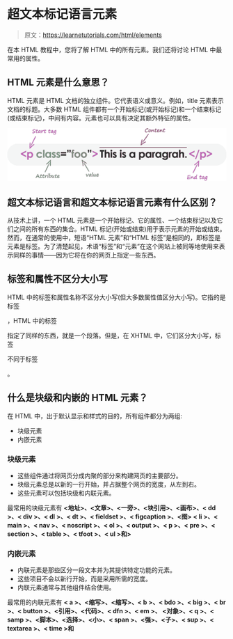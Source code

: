 # 超文本标记语言元素

> 原文：<https://learnetutorials.com/html/elements>

在本 HTML 教程中，您将了解 HTML 中的所有元素。我们还将讨论 HTML 中最常用的属性。

## HTML 元素是什么意思？

HTML 元素是 HTML 文档的独立组件。它代表语义或意义。例如，title 元素表示文档的标题。大多数 HTML 组件都有一个开始标记(或开始标记)和一个结束标记(或结束标记)，中间有内容。元素也可以具有决定其额外特征的属性。

![HTML - Elements](img/d9ef7b44dbe37bbbb6b8c48b7cf9cd6d.png)

## 超文本标记语言和超文本标记语言元素有什么区别？

从技术上讲，一个 HTML 元素是一个开始标记、它的属性、一个结束标记以及它们之间的所有东西的集合。HTML 标记(开始或结束)用于表示元素的开始或结束。然而，在通常的使用中，短语“HTML 元素”和“HTML 标签”是相同的，即标签是元素是标签。为了清楚起见，术语“标签”和“元素”在这个网站上被同等地使用来表示同样的事情——因为它将在你的网页上指定一些东西。

## 标签和属性不区分大小写

HTML 中的标签和属性名称不区分大小写(但大多数属性值区分大小写)。它指的是标签

，HTML 中的标签

指定了同样的东西，就是一个段落。但是，在 XHTML 中，它们区分大小写，标签

不同于标签

。

## 什么是块级和内嵌的 HTML 元素？

在 HTML 中，出于默认显示和样式的目的，所有组件都分为两组:

*   块级元素
*   内嵌元素

### 块级元素

*   这些组件通过将网页分成内聚的部分来构建网页的主要部分。
*   块级元素总是以新的一行开始，并占据整个网页的宽度，从左到右。
*   这些元素可以包括块级和内联元素。

最常用的块级元素有 **<地址>、<文章>、<一旁>、<块引用>、<画布>、< dd >、< div >、< dl >、< dt >、< fieldset >、< figcaption >、<图> < li >、< main >、< nav >、< noscript >、< ol >、< output >、< p >、< pre >、< section >、< table >、< tfoot >、< ul >和>**

### 内嵌元素

*   内联元素是那些区分一段文本并为其提供特定功能的元素。
*   这些项目不会以新行开始，而是采用所需的宽度。
*   内联元素通常与其他组件结合使用。

最常用的内联元素有 **< a >、<缩写>、<缩写>、< b >、< bdo >、< big >、< br >、< button >、<引用>、<代码>、< dfn >、< em >、 <对象>、< q >、< samp >、<脚本>、<选择>、<小>、< span >、<强>、<子>、< sup >、< textarea >、< time >和**